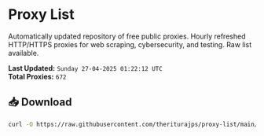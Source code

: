 # Proxy List

Automatically updated repository of free public proxies. Hourly refreshed HTTP/HTTPS proxies for web scraping, cybersecurity, and testing. Raw list available.

**Last Updated:** `Sunday 27-04-2025 01:22:12 UTC`  
**Total Proxies:** `672`

## 📥 Download
```bash
curl -O https://raw.githubusercontent.com/theriturajps/proxy-list/main/proxies.txt
